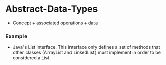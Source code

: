 # Abstract-Data-Types
- Concept + associated operations + data

### Example
- Java's List interface. This interface only defines a set of methods that other classes (ArrayList and LinkedList) must implement in order to be considered a List.
